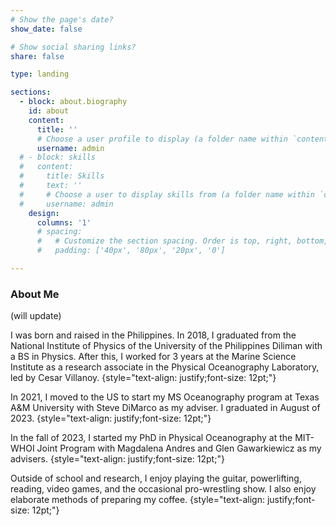 ```yaml
---
# Show the page's date?
show_date: false

# Show social sharing links?
share: false

type: landing

sections:
  - block: about.biography
    id: about
    content:
      title: ''
      # Choose a user profile to display (a folder name within `content/authors/`)
      username: admin
  # - block: skills
  #   content:
  #     title: Skills
  #     text: ''
  #     # Choose a user to display skills from (a folder name within `content/authors/`)
  #     username: admin
    design:
      columns: '1'
      # spacing:
      #   # Customize the section spacing. Order is top, right, bottom, left.
      #   padding: ['40px', '80px', '20px', '0']

---
```

### About Me ###

(will update)

I was born and raised in the Philippines. In 2018, I graduated from the National Institute of Physics of the University of the Philippines Diliman with a BS in Physics. After this, I worked for 3 years at the Marine Science Institute as a research associate in the Physical Oceanography Laboratory, led by Cesar Villanoy.
{style="text-align: justify;font-size: 12pt;"}

In 2021, I moved to the US to start my MS Oceanography program at Texas A&M University with Steve DiMarco as my adviser. I graduated in August of 2023.
{style="text-align: justify;font-size: 12pt;"}

In the fall of 2023, I started my PhD in Physical Oceanography at the MIT-WHOI Joint Program with Magdalena Andres and Glen Gawarkiewicz as my advisers.
{style="text-align: justify;font-size: 12pt;"}

Outside of school and research, I enjoy playing the guitar, powerlifting, reading, video games, and the occasional pro-wrestling show. I also enjoy elaborate methods of preparing my coffee.
{style="text-align: justify;font-size: 12pt;"}


